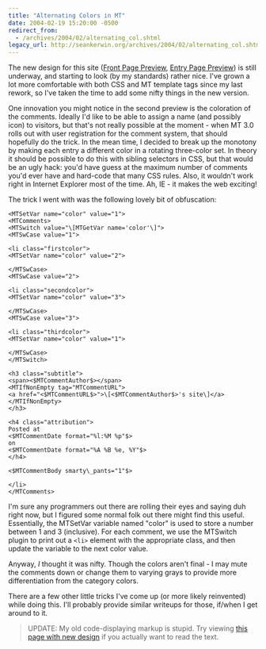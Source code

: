 ```yaml
---
title: "Alternating Colors in MT"
date: 2004-02-19 15:20:00 -0500
redirect_from:
  - /archives/2004/02/alternating_col.shtml
legacy_url: http://seankerwin.org/archives/2004/02/alternating_col.shtml
---
```

The new design for this site ([Front Page Preview](http://hamstergeddon.dyndns.org/new_index.shtml), [Entry Page Preview](http://hamstergeddon.dyndns.org/archives/2004/02/16/no_place_like_plrtz_glrb.shtml)) is still underway, and starting to look (by my standards) rather nice. I've grown a lot more comfortable with both CSS and MT template tags since my last rework, so I've taken the time to add some nifty things in the new version.

One innovation you might notice in the second preview is the coloration of the comments. Ideally I'd like to be able to assign a name (and possibly icon) to visitors, but that's not really possible at the moment - when MT 3.0 rolls out with user registration for the comment system, that should hopefully do the trick. In the mean time, I decided to break up the monotony by making each entry a different color in a rotating three-color set. In theory it should be possible to do this with sibling selectors in CSS, but that would be an ugly hack: you'd have guess at the maximum number of comments you'd ever have and hard-code that many CSS rules. Also, it wouldn't work right in Internet Explorer most of the time. Ah, IE - it makes the web exciting!

The trick I went with was the following lovely bit of obfuscation:

```
<MTSetVar name="color" value="1">  
<MTComments>  
<MTSwitch value="\[MTGetVar name='color'\]">  
<MTSwCase value="1">  

<li class="firstcolor">  
<MTSetVar name="color" value="2">  

</MTSwCase>  
<MTSwCase value="2">  

<li class="secondcolor">  
<MTSetVar name="color" value="3">  

</MTSwCase>  
<MTSwCase value="3">  

<li class="thirdcolor">  
<MTSetVar name="color" value="1">  

</MTSwCase>  
</MTSwitch>  

<h3 class="subtitle">  
<span><$MTCommentAuthor$></span>  
<MTIfNonEmpty tag="MTCommentURL">  
<a href="<$MTCommentURL$>">\[<$MTCommentAuthor$>'s site\]</a>  
</MTIfNonEmpty>  
</h3>  

<h4 class="attribution">  
Posted at  
<$MTCommentDate format="%l:%M %p"$>  
on  
<$MTCommentDate format="%A %B %e, %Y"$>  
</h4>  

<$MTCommentBody smarty\_pants="1"$>  

</li>  
</MTComments>
```

I'm sure any programmers out there are rolling their eyes and saying duh right now, but I figured some normal folk out there might find this useful. Essentially, the MTSetVar variable named "color" is used to store a number between 1 and 3 (inclusive). For each comment, we use the MTSwitch plugin to print out a `<li>` element with the appropriate class, and then update the variable to the next color value.

Anyway, _I_ thought it was nifty. Though the colors aren't final - I may mute the comments down or change them to varying grays to provide more differentiation from the category colors.

There are a few other little tricks I've come up (or more likely reinvented) while doing this. I'll probably provide similar writeups for those, if/when I get around to it.

> UPDATE: My old code-displaying markup is stupid. Try viewing [this page with new design](http://hamstergeddon.dyndns.org/archives/2004/02/19/alternating_colors_in_mt.shtml) if you actually want to read the text.
